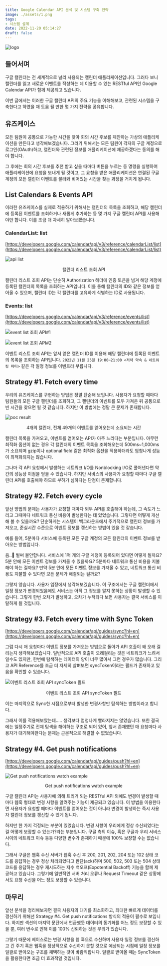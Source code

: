 ```yaml
---
title: Google Calendar API 분석 및 시스템 구축 전략
image: ./assets/1.png
tags:
- 시스템 설계
date: 2022-11-20 05:14:27
draft: false
---
```


![logo](./assets/1.png)

## 들어서며

구글 캘린더는 전 세계적으로 널리 사용되는 캘린더 애플리케이션입니다. 그러다 보니 캘린더를 읽고 새로운 이벤트를 작성하는 데 이용할 수 있는 RESTful API인 Google Calendar API가 함께 제공되고 있습니다.

이번 글에서는 이러한 구글 캘린더 API의 주요 기능을 이해해보고, 관련된 시스템을 구축한다고 하였을 때 도움 될 만한 몇 가지 전략을 공유합니다.

## 유즈케이스

모든 팀원이 공통으로 가능한 시간을 찾아 회의 시간 후보를 제안하는 가상의 애플리케이션을 만든다고 생각해보겠습니다. 그러기 위해서는 모든 팀원이 각자의 구글 계정으로 로그인(OAuth)하고, 캘린더와 관련된 정보를 애플리케이션에 제공하겠다는 동의를 해야 합니다.

그 후에는 회의 시간 후보를 추천 받고 싶을 때마다 버튼을 누르는 등 명령을 실행하여 애플리케이션에 요청을 보내게 될 것이고, 그 요청을 받은 애플리케이션은 연결된 구글 계정의 모든 캘린더 이벤트를 불러와 비어있는 시간을 찾는 과정을 거치게 됩니다.

## List Calendars & Events API

이러한 유즈케이스를 실제로 적용하기 위해서는 캘린더의 목록을 조회하고, 해당 캘린더에 등록된 이벤트를 조회하거나 새롭게 추가하는 등 몇 가지 구글 캘린더 API를 사용해야만 합니다. 이를 조금 더 자세히 알아보겠습니다.

### CalendarList: list

[https://developers.google.com/calendar/api/v3/reference/calendarList/list](https://developers.google.com/calendar/api/v3/reference/calendarList/list)

![api list](assets/2.png)

<center>캘린더 리스트 조회 API</center>

캘린더 리스트 조회 API는 단순히 Authorization 헤더에 인증 토큰을 넘겨 해당 계정에 등록된 캘린더의 목록을 조회하는 API입니다. 이를 통해 캘린더의 ID와 같은 정보를 얻어올 수 있으며, 캘린더 ID는 각 캘린더를 고유하게 식별하는 ID로 사용됩니다.

### Events: list

[https://developers.google.com/calendar/api/v3/reference/events/list](https://developers.google.com/calendar/api/v3/reference/events/list)

![event list 조회 API#1](assets/3.png)

![event list 조회 API#2](assets/4.png)

이벤트 리스트 조회 API는 앞서 얻은 캘린더 ID를 이용해 해당 캘린더에 등록된 이벤트의 목록을 조회하는 API입니다. `2022년 11월 25일 19:00~21:00 <저녁 약속 & 네트워킹 파티>` 같은 각 일정 정보를 이벤트라 부릅니다.

## Strategy #1. Fetch every time

우리의 유즈케이스를 구현하는 방법은 정말 단순해 보입니다. 사용자가 요청할 때마다 팀원들의 모든 구글 캘린더를 조회하고, 그 캘린더의 이벤트를 모두 가져온 뒤 공통으로 빈 시간을 찾으면 될 것 같습니다. 하지만 이 방법에는 정말 큰 문제가 존재합니다.

![poc result](assets/5.png)

<center>4개의 캘린더, 전체 49개의 이벤트를 얻어오는데 소요되는 시간</center>

캘린더 목록을 가져오고, 이벤트를 얻어오는 API가 아주 느리다는 부분입니다. 아무런 최적화 옵션이 없는 경우 각 캘린더의 이벤트 목록을 조회해오는데 500ms~1,000ms가 소요되며 gzip이나 optional field 같은 최적화 옵션을 적용하더라도 엄청나게 성능이 최적화되지는 않습니다.

그나마 각 API 요청에서 발생하는 네트워크 I/O를 Nonblocking I/O로 풀어낸다면 약간의 성능상 이점을 얻을 수 있습니다. 하지만 서비스의 사용자가 요청할 때마다 구글 캘린더 API를 호출해야 하므로 부하가 심하다는 단점이 존재합니다.

## Strategy #2. Fetch every cycle

앞선 방법의 문제는 사용자가 요청할 때마다 외부 API를 호출해야 하는데, 그 속도가 느리고 그때마다 네트워크 통신 비용이 발생한다는 데 있었습니다. 그렇다면 어떻게 개선해 볼 수 있을까요? 단순하게는 시스템이 백그라운드에서 주기적으로 캘린더 정보를 가져오고, 준실시간 수준으로 이벤트 정보를 갱신하는 방법이 있을 것 같습니다.

예를 들어, 5분마다 서비스에 등록된 모든 구글 계정의 모든 캘린더의 이벤트 정보를 받아오는 방법입니다.

음..🤔 벌써 불안합니다. 서비스에 1억 개의 구글 계정이 등록되어 있다면 어떻게 될까요? 5분 안에 모든 이벤트 정보를 가져올 수 있을까요? 5분마다 네트워크 통신 비용을 지불해야 하는 걸까요? 만약 5분 안에 모든 이벤트 정보를 가져올 수 있고, 네트워크 통신 비용도 지불할 수 있다면 모든 문제가 해결되는 걸까요?

그렇지 않습니다. 사용자 입장에서 생각해보겠습니다. 이 구조에서는 구글 캘린더에서 일정 정보가 변경되었음에도 서비스는 아직 그 정보를 알지 못하는 상황이 발생할 수 있습니다. 그렇게 한번 오차가 발생하고, 오차가 누적되다 보면 사용자는 결국 서비스를 이탈하게 될 것입니다.

## Strategy #3. Fetch every time with Sync Token

[https://developers.google.com/calendar/api/guides/sync?hl=en](https://developers.google.com/calendar/api/guides/sync?hl=en)

그럼 다시 매 요청마다 이벤트 정보를 가져오는 방법으로 돌아가 API 호출이 왜 오래 걸리는지 생각해보겠습니다. 일반적으로 API 호출이 오래걸리는 것은 네트워크가 느려서 일수도 있지만, 한번에 탐색하는 데이터의 양이 너무 많아서 그런 경우가 많습니다. 그리고 API Reference를 조금 더 자세히 살펴보면 syncToken이라는 필드가 존재하고 있음을 확인할 수 있습니다.

![이벤트 리스트 조회 API syncToken 필드](assets/6.png)

<center>이벤트 리스트 조회 API syncToken 필드</center>

이는 마지막으로 Sync한 시점으로부터 발생한 변경사항만 탐색하는 방법이라고 합니다.

그래서 이를 적용해보았는데..... 생각보다 엄청나게 빨라지지는 않았습니다. 또한 결국에는 일정주기로 전체 탐색을 해야하는 구조로 되어 있어, 앞서 존재했던 매 요청마다 사용자가 대기해야한다는 문제는 근본적으로 해결할 수 없었습니다.

## Strategy #4. Get push notifications

[https://developers.google.com/calendar/api/guides/push?hl=en](https://developers.google.com/calendar/api/guides/push?hl=en)

![Get push notifications watch example](assets/7.png)

<center>Get push notifications watch example</center>

구글 캘린더 API는 사용자에 의해 트리거 되는 RESTful API 외에도 변경이 발생할 때마다 웹훅 형태로 변경 사항을 알려주는 기능이 제공되고 있습니다. 이 방법을 이용한다면 사용자가 요청할 때마다 이벤트를 얻어오는 것이 아니라 변경이 발생하는 즉시 사용자 캘린더 정보를 갱신할 수 있게 됩니다.

하지만 한 가지 걱정되는 부분이 있었습니다. 변경 사항이 우리에게 정상 수신되었다는 걸 어떻게 보장할 수 있는가?라는 부분입니다. 구글 측의 이슈, 혹은 구글과 우리 서비스 사이의 네트워크 이슈 등등 다양한 변수가 존재하기 때문에 100% 보장할 수는 없습니다.

그래서 구글은 웹훅 수신 서버가 웹훅 수신 후 200, 201, 202, 204 또는 102 상태 코드를 응답하는 경우 정상 처리되었다고 판단(ack)하며 500, 502, 503 또는 504 상태 코드를 응답하는 경우 재시도하는 지수 백오프(Expotential Backoff) 기능을 함께 제공하고 있습니다. 그렇기에 일반적인 서버 처리 오류나 Request Timeout 같은 상황에서도 요청 수신을 어느 정도 보장할 수 있습니다.

## 마무리

앞선 분석을 정리해보자면 결국 사용자의 대기를 최소화하고, 최대한 빠르게 데이터를 갱신하기 위해선 Strategy #4. Get push notifications 방식의 적용이 필수로 보입니다. 하지만 섹션의 마지막 문단에서 언급했듯 데이터의 동기화를 어느 정도 보장할 수 있을 뿐, 여러 변수로 인해 이를 100% 신뢰하는 것은 무리가 있습니다.

그렇기 때문에 베이스로는 변경 사항을 웹 훅으로 수신하며 사용자 일정 정보를 갱신하고 긴 주기 혹은 웹훅을 정상적으로 수신하지 못할 것으로 예상되는 시점에 일정 정보를 일괄로 받아오는 구조를 채택하는 것이 바람직합니다. 일괄로 받아올 때는 SyncToken을 활용한다면 조금 더 효과적일 것입니다.
